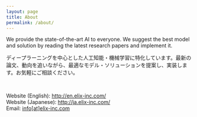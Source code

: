 ```yaml
---
layout: page
title: About
permalink: /about/
---
```


We provide the state-of-the-art AI to everyone. We suggest the best model and solution by reading the latest research papers and implement it.

ディープラーニングを中心とした人工知能・機械学習に特化しています。最新の論文、動向を追いながら、最適なモデル・ソリューションを提案し、実装します。お気軽にご相談ください。

<br>

Website (English): <a href="http://en.elix-inc.com/">http://en.elix-inc.com/</a>  
Website (Japanese): <a href="http://ja.elix-inc.com/">http://ja.elix-inc.com/</a>  
Email: [info[at]elix-inc.com](mailto:info@elix-inc.com)
